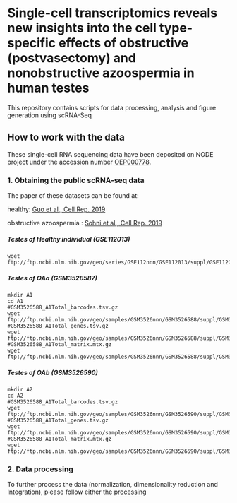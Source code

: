 # Single-cell transcriptomics reveals new insights into the cell type-specific effects of obstructive (postvasectomy) and nonobstructive azoospermia in human testes

This repository contains scripts for data processing, analysis and figure generation using scRNA-Seq

## How to work with the data

These single-cell RNA sequencing data have been deposited on NODE project under the accession number [OEP000778](https://www.biosino.org/node/project/detail/OEP000778).

### 1. Obtaining the public scRNA-seq data
The paper of these datasets can be found at:

healthy: [Guo et al., Cell Rep. 2019](https://www.ncbi.nlm.nih.gov/pubmed/30315278)

obstructive azoospermia : [Sohni et al., Cell Rep. 2019](https://www.ncbi.nlm.nih.gov/pubmed/30726734)

##### Testes of Healthy individual (GSE112013)
```
wget ftp://ftp.ncbi.nlm.nih.gov/geo/series/GSE112nnn/GSE112013/suppl/GSE112013_Combined_UMI_table.txt.gz 
```

##### Testes of OAa  (GSM3526587)
```
mkdir A1
cd A1
#GSM3526588_A1Total_barcodes.tsv.gz  
wget ftp://ftp.ncbi.nlm.nih.gov/geo/samples/GSM3526nnn/GSM3526588/suppl/GSM3526588_A1Total_barcodes.tsv.gz
#GSM3526588_A1Total_genes.tsv.gz
wget ftp://ftp.ncbi.nlm.nih.gov/geo/samples/GSM3526nnn/GSM3526588/suppl/GSM3526588_A1Total_genes.tsv.gz
#GSM3526588_A1Total_matrix.mtx.gz
wget ftp://ftp.ncbi.nlm.nih.gov/geo/samples/GSM3526nnn/GSM3526588/suppl/GSM3526588_A1Total_matrix.mtx.gz
```
##### Testes of OAb  (GSM3526590)
```
mkdir A2
cd A2
#GSM3526588_A1Total_barcodes.tsv.gz  
wget ftp://ftp.ncbi.nlm.nih.gov/geo/samples/GSM3526nnn/GSM3526590/suppl/GSM3526590_A2_total_barcodes.tsv.gz
#GSM3526588_A1Total_genes.tsv.gz
wget ftp://ftp.ncbi.nlm.nih.gov/geo/samples/GSM3526nnn/GSM3526590/suppl/GSM3526590_A2_total_genes.tsv.gz
#GSM3526588_A1Total_matrix.mtx.gz
wget ftp://ftp.ncbi.nlm.nih.gov/geo/samples/GSM3526nnn/GSM3526590/suppl/GSM3526590_A2_total_matrix.mtx.gz
```
### 2. Data processing
To further process the data (normalization, dimensionality reduction and Integration), please follow either the [processing](../master/Preprocessing/processing.R)
